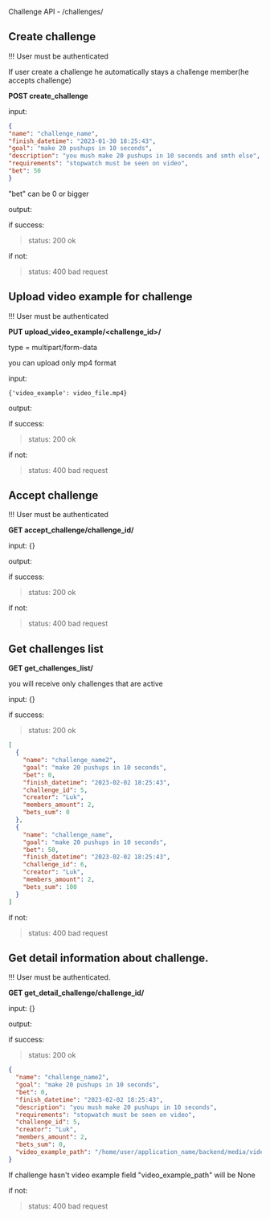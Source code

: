 Challenge API - /challenges/
## Create challenge
!!! User must be authenticated

If user create a challenge  he automatically stays a challenge member(he accepts challenge)

**POST create_challenge**

input:
```json
{
"name": "challenge_name",
"finish_datetime": "2023-01-30 18:25:43",
"goal": "make 20 pushups in 10 seconds",
"description": "you mush make 20 pushups in 10 seconds and smth else",
"requirements": "stopwatch must be seen on video",
"bet": 50
}
```
"bet" can be 0 or bigger

output:

if success:</br>
>status: 200 ok
> 
if not: 
>status: 400 bad request


## Upload video example for challenge
!!! User must be authenticated

**PUT upload_video_example/<challenge_id>/**

type = multipart/form-data

you can upload only mp4 format

input:
```multipart/form-data
{'video_example': video_file.mp4}
```

output:

if success:
> status: 200 ok

if not:
> status: 400 bad request


## Accept challenge
!!! User must be authenticated

**GET accept_challenge/challenge_id/**

input: {}

output:

if success:
> status: 200 ok

if not:
> status: 400 bad request


## Get challenges list
**GET get_challenges_list/**

you will receive only challenges that are active

input: {}

if success:
> status: 200 ok
```json
[
  {
    "name": "challenge_name2",
    "goal": "make 20 pushups in 10 seconds",
    "bet": 0,
    "finish_datetime": "2023-02-02 18:25:43",
    "challenge_id": 5,
    "creator": "Luk",
    "members_amount": 2,
    "bets_sum": 0
  },
  {
    "name": "challenge_name",
    "goal": "make 20 pushups in 10 seconds",
    "bet": 50,
    "finish_datetime": "2023-02-02 18:25:43",
    "challenge_id": 6,
    "creator": "Luk",
    "members_amount": 2,
    "bets_sum": 100
  }
]
```

if not:
> status: 400 bad request


## Get detail information about challenge.
!!! User must be authenticated.

**GET get_detail_challenge/challenge_id/**


input: {}

output:

if success:
> status: 200 ok
```json
{
  "name": "challenge_name2",
  "goal": "make 20 pushups in 10 seconds",
  "bet": 0,
  "finish_datetime": "2023-02-02 18:25:43",
  "description": "you mush make 20 pushups in 10 seconds",
  "requirements": "stopwatch must be seen on video",
  "challenge_id": 5,
  "creator": "Luk",
  "members_amount": 2,
  "bets_sum": 0,
  "video_example_path": "/home/user/application_name/backend/media/video_examples/3_5.mp4"
}
```

If challenge hasn't video example field "video_example_path" will be None

if not:
> status: 400 bad request


